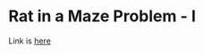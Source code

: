 # Rat in a Maze Problem - I
Link is [here](https://practice.geeksforgeeks.org/problems/rat-in-a-maze-problem/1)